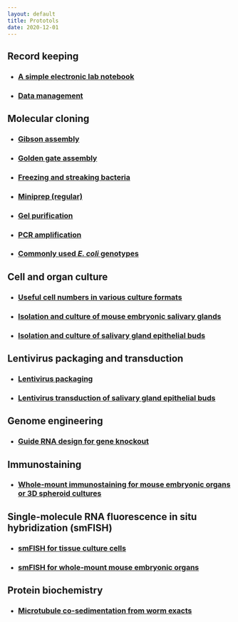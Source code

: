```yaml
---
layout: default
title: Prototols
date: 2020-12-01
---
```


## Record keeping

* ### [A simple electronic lab notebook](./simple-e-lab-notebook.html)
* ### [Data management](./data-management.html)

## Molecular cloning

* ### [Gibson assembly](./gibson-assembly.html)
* ### [Golden gate assembly](./golden-gate-assembly.html)
* ### [Freezing and streaking bacteria](./freezing-and-streaking-bacteria.html)
* ### [Miniprep (regular)](./miniprep.html)
* ### [Gel purification](./gel-purification.html)
* ### [PCR amplification](./PCR-amplification.html)
* ### [Commonly used _E. coli_ genotypes](./commonly-used-E-coli-genotypes.html)


## Cell and organ culture

* ### [Useful cell numbers in various culture formats](./useful-cell-numbers-in-various-culture-formats.html)
* ### [Isolation and culture of mouse embryonic salivary glands](./isolation-and-culture-of-mouse-embryonic-salivary-glands.html)
* ### [Isolation and culture of salivary gland epithelial buds](./isolation-and-culture-of-SMG-epi-buds.html)


## Lentivirus packaging and transduction

* ### [Lentivirus packaging](./lentivirus-packaging.html)
* ### [Lentivirus transduction of salivary gland epithelial buds](./lentivirus-transduction-SMG-epi-buds.html)


## Genome engineering

* ### [Guide RNA design for gene knockout](./guide-RNA-design-KO.html)


## Immunostaining

* ### [Whole-mount immunostaining for mouse embryonic organs or 3D spheroid cultures](./whole-mount-immunostaining-embryonic-organs-or-spheroids.html)


## Single-molecule RNA fluorescence in situ hybridization (smFISH)

* ### [smFISH for tissue culture cells](./smFISH-for-tissue-culture-cells.html)
* ### [smFISH for whole-mount mouse embryonic organs](./smFISH-for-whole-mount-mouse-embryonic-organs.html)

## Protein biochemistry

* ### [Microtubule co-sedimentation from worm exacts](./microtubule-co-sedimentation-worm-extracts.html)